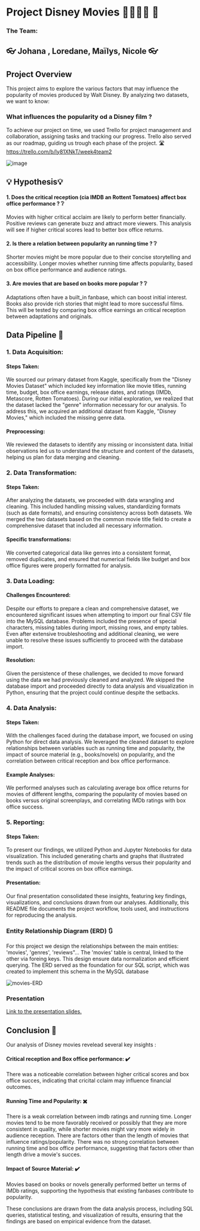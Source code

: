 
# Project Disney Movies 🎥👸🤴🏰 🐲 

### The Team:

## 👓 Johana , Loredane, Maïlys, Nicole 👓 

## Project Overview
This project aims to explore the various factors that may influence the popularity of movies produced by Walt Disney. 
By analyzing two datasets, we want to know: 
### What influences the popularity od a Disney film ?

To achieve our project on time, we used Trello for project management and collaboration, assigning tasks and tracking our progress. Trello also served as our roadmap, guiding us trough each phase of the project. 🛣️
https://trello.com/b/ly81XNkT/week4team2 

![image](https://github.com/user-attachments/assets/298367d7-84be-4765-bba0-012efbed43dd)
 
## :bulb: Hypothesis:bulb: 

#### 1. Does the critical reception (cia IMDB an Rottent Tomatoes) affect box office performance ? ❔
Movies with higher critical acclaim are likely to perform better financially. Positive reviews can generate buzz and attract more viewers. This analysis will see if higher critical scores lead to better box office returns.  
 
#### 2. Is there a relation between popularity an running time ?  ❔
Shorter movies might be more popular due to their concise storytelling and accessibility. 
Longer movies whether running time affects popularity, based on box office performance and audience ratings. 

#### 3. Are movies that are based on books more popular ? ❔
Adaptations often have a built_in fanbase, which can boost initial interest. Books also provide rich stories that might lead to more successful films. This will be tested by comparing box office earnings an critical reception between adaptations and originals. 

## Data Pipeline 🔄

### 1. Data Acquisition:
#### Steps Taken: 
We sourced our primary dataset from Kaggle, specifically from the "Disney Movies Dataset" which included key information like movie titles, running time, budget, box office earnings, release dates, and ratings (IMDb, Metascore, Rotten Tomatoes). During our initial exploration, we realized that the dataset lacked the "genre" information necessary for our analysis. To address this, we acquired an additional dataset from Kaggle, "Disney Movies," which included the missing genre data.
#### Preprocessing: 
We reviewed the datasets to identify any missing or inconsistent data. Initial observations led us to understand the structure and content of the datasets, helping us plan for data merging and cleaning.

### 2. Data Transformation:
#### Steps Taken: 
After analyzing the datasets, we proceeded with data wrangling and cleaning. This included handling missing values, standardizing formats (such as date formats), and ensuring consistency across both datasets. We merged the two datasets based on the common movie title field to create a comprehensive dataset that included all necessary information.
#### Specific transformations: 
We converted categorical data like genres into a consistent format, removed duplicates, and ensured that numerical fields like budget and box office figures were properly formatted for analysis. 

### 3.  Data Loading:
#### Challenges Encountered: 
Despite our efforts to prepare a clean and comprehensive dataset, we encountered significant issues when attempting to import our final CSV file into the MySQL database. Problems included the presence of special characters, missing tables during import, missing rows, and empty tables. Even after extensive troubleshooting and additional cleaning, we were unable to resolve these issues sufficiently to proceed with the database import.
#### Resolution: 
Given the persistence of these challenges, we decided to move forward using the data we had previously cleaned and analyzed. We skipped the database import and proceeded directly to data analysis and visualization in Python, ensuring that the project could continue despite the setbacks.

### 4. Data Analysis:
#### Steps Taken: 
With the challenges faced during the database import, we focused on using Python for direct data analysis. We leveraged the cleaned dataset to explore relationships between variables such as running time and popularity, the impact of source material (e.g., books/novels) on popularity, and the correlation between critical reception and box office performance.
#### Example Analyses: 
We performed analyses such as calculating average box office returns for movies of different lengths, comparing the popularity of movies based on books versus original screenplays, and correlating IMDb ratings with box office success.

### 5. Reporting:
#### Steps Taken: 
To present our findings, we utilized Python and Jupyter Notebooks for data visualization. This included generating charts and graphs that illustrated trends such as the distribution of movie lengths versus their popularity and the impact of critical scores on box office earnings.

#### Presentation: 
Our final presentation consolidated these insights, featuring key findings, visualizations, and conclusions drawn from our analyses. Additionally, this README file documents the project workflow, tools used, and instructions for reproducing the analysis.

### Entity Relationship Diagram (ERD) 🔃
For this project we design the relationships between the main entities: 'movies', 'genres', 'reviews"...
The 'movies' table is central, linked to the other via foreing keys. This design ensure data normalization and efficient querying. The ERD served as the foundation for our SQL script, which was created to implement this schema in the MySQL database

![movies-ERD](https://github.com/user-attachments/assets/bc1c4914-389f-4cd1-a12b-b3b686097d96)

### Presentation
[Link to the presentation slides.](https://docs.google.com/presentation/d/1RjEOumWA06BTXC7TY6ClzYhru_jVVfAvo21y0gAFp_s/edit#slide=id.p1)

## Conclusion 🧠
Our analysis of Disney movies revelead several key insights :
#### Critical reception and Box office performance: ✔️
There was a noticeable correlation between higher critical scores and box office succes, indicating that cricital cclaim may influence financial outcomes.
#### Running Time and Popularity: ✖️
There is a weak correlation between imdb ratings and running time. Longer movies tend to be more favorably received or possibly that they are more consistent in quality, while shorter movies might vary more widely in audience reception. There are factors other than the length of movies that influence ratings/popularity.
There was no strong correlation between running time and box office performance, suggesting that factors other than length drive a movie's succes. 
#### Impact of Source Material: ✔️
Movies based on books or novels generally performed better un terms of IMDb ratings, supporting the hypothesis that existing fanbases contribute to popularity. 

These conclusions are drawn from the data analysis process, including SQL queries, statistical testing, and visualization of results, ensuring that the findings are based on empirical evidence from the dataset.


